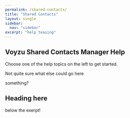 ```yaml
---
permalink: /shared-contacts/
title: "Shared Contacts"
layout: single
sidebar:
  nav: "sidebar"
excerpt: "help teasing"
---
```

## Voyzu Shared Contacts Manager Help

Choose one of the help topics on the left to get started.

Not quite sure what else could go here

something?

## Heading here

below the exerpt!
